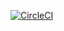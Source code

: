 [![CircleCI](https://circleci.com/gh/vijaytrendz/ml-microservice-kubernetes/tree/main.svg?style=svg)](https://circleci.com/gh/vijaytrendz/ml-microservice-kubernetes/tree/main)